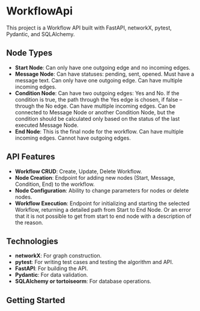 # WorkflowApi
This project is a Workflow API built with FastAPI, networkX, pytest, Pydantic, and SQLAlchemy.

## Node Types

- **Start Node**: Can only have one outgoing edge and no incoming edges.
- **Message Node**: Can have statuses: pending, sent, opened. Must have a message text. Can only have one outgoing edge. Can have multiple incoming edges.
- **Condition Node**: Can have two outgoing edges: Yes and No. If the condition is true, the path through the Yes edge is chosen, if false – through the No edge. Can have multiple incoming edges. Can be connected to Message Node or another Condition Node, but the condition should be calculated only based on the status of the last executed Message Node.
- **End Node**: This is the final node for the workflow. Can have multiple incoming edges. Cannot have outgoing edges.

## API Features

- **Workflow CRUD**: Create, Update, Delete Workflow.
- **Node Creation**: Endpoint for adding new nodes (Start, Message, Condition, End) to the workflow.
- **Node Configuration**: Ability to change parameters for nodes or delete nodes.
- **Workflow Execution**: Endpoint for initializing and starting the selected Workflow, returning a detailed path from Start to End Node. Or an error that it is not possible to get from start to end node with a description of the reason.

## Technologies

- **networkX**: For graph construction.
- **pytest**: For writing test cases and testing the algorithm and API.
- **FastAPI**: For building the API.
- **Pydantic**: For data validation.
- **SQLAlchemy or tortoiseorm**: For database operations.

## Getting Started

